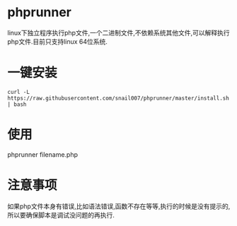 # phprunner
linux下独立程序执行php文件,一个二进制文件,不依赖系统其他文件,可以解释执行php文件.目前只支持linux 64位系统.
# 一键安装
`curl -L https://raw.githubusercontent.com/snail007/phprunner/master/install.sh | bash`  
# 使用
phprunner filename.php  

# 注意事项

如果php文件本身有错误,比如语法错误,函数不存在等等,执行的时候是没有提示的,所以要确保脚本是调试没问题的再执行.  
